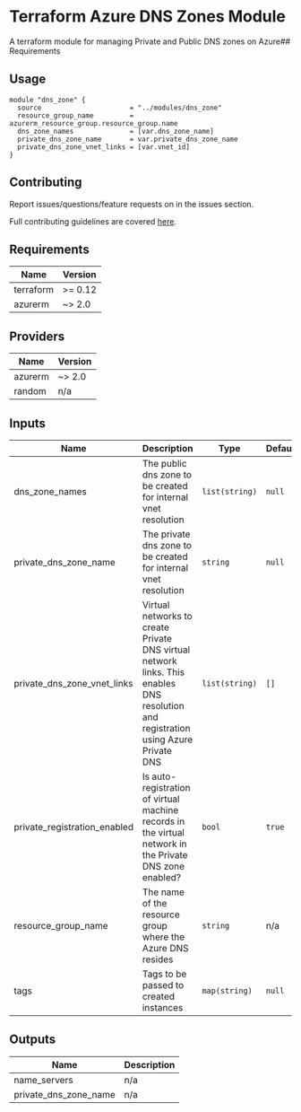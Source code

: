 # Terraform Azure DNS Zones Module

A terraform module for managing Private and Public DNS zones on Azure## Requirements

## Usage
```hcl
module "dns_zone" {
  source                      = "../modules/dns_zone"
  resource_group_name         = azurerm_resource_group.resource_group.name
  dns_zone_names              = [var.dns_zone_name]
  private_dns_zone_name       = var.private_dns_zone_name
  private_dns_zone_vnet_links = [var.vnet_id]
}
```

## Contributing

Report issues/questions/feature requests on in the issues section.

Full contributing guidelines are covered [here](CONTRIBUTING.md).

<!-- BEGINNING OF PRE-COMMIT-TERRAFORM DOCS HOOK -->
## Requirements

| Name | Version |
|------|---------|
| terraform | >= 0.12 |
| azurerm | ~> 2.0 |

## Providers

| Name | Version |
|------|---------|
| azurerm | ~> 2.0 |
| random | n/a |

## Inputs

| Name | Description | Type | Default | Required |
|------|-------------|------|---------|:--------:|
| dns\_zone\_names | The public dns zone to be created for internal vnet resolution | `list(string)` | `null` | no |
| private\_dns\_zone\_name | The private dns zone to be created for internal vnet resolution | `string` | `null` | no |
| private\_dns\_zone\_vnet\_links | Virtual networks to create Private DNS virtual network links. This enables DNS resolution and registration using Azure Private DNS | `list(string)` | `[]` | no |
| private\_registration\_enabled | Is auto-registration of virtual machine records in the virtual network in the Private DNS zone enabled? | `bool` | `true` | no |
| resource\_group\_name | The name of the resource group where the Azure DNS resides | `string` | n/a | yes |
| tags | Tags to be passed to created instances | `map(string)` | `null` | no |

## Outputs

| Name | Description |
|------|-------------|
| name\_servers | n/a |
| private\_dns\_zone\_name | n/a |

<!-- END OF PRE-COMMIT-TERRAFORM DOCS HOOK -->
